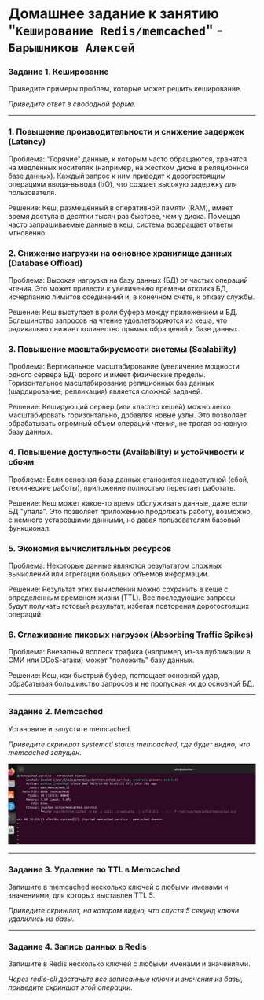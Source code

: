 # Домашнее задание к занятию "`Кеширование Redis/memcached`" - `Барышников Алексей`  

### Задание 1. Кеширование 

Приведите примеры проблем, которые может решить кеширование. 

*Приведите ответ в свободной форме.*

---

### 1. Повышение производительности и снижение задержек (Latency)
Проблема: "Горячие" данные, к которым часто обращаются, хранятся на медленных носителях (например, на жестком диске в реляционной базе данных). Каждый запрос к ним приводит к дорогостоящим операциям ввода-вывода (I/O), что создает высокую задержку для пользователя.

Решение: Кеш, размещенный в оперативной памяти (RAM), имеет время доступа в десятки тысяч раз быстрее, чем у диска. Помещая часто запрашиваемые данные в кеш, система возвращает ответы мгновенно.

### 2. Снижение нагрузки на основное хранилище данных (Database Offload)
Проблема: Высокая нагрузка на базу данных (БД) от частых операций чтения. Это может привести к увеличению времени отклика БД, исчерпанию лимитов соединений и, в конечном счете, к отказу службы.

Решение: Кеш выступает в роли буфера между приложением и БД. Большинство запросов на чтение удовлетворяются из кеша, что радикально снижает количество прямых обращений к базе данных.

### 3. Повышение масштабируемости системы (Scalability)
Проблема: Вертикальное масштабирование (увеличение мощности одного сервера БД) дорого и имеет физические пределы. Горизонтальное масштабирование реляционных баз данных (шардирование, репликация) является сложной задачей.

Решение: Кеширующий сервер (или кластер кешей) можно легко масштабировать горизонтально, добавляя новые узлы. Это позволяет обрабатывать огромный объем операций чтения, не трогая основную базу данных.

### 4. Повышение доступности (Availability) и устойчивости к сбоям
Проблема: Если основная база данных становится недоступной (сбой, технические работы), приложение полностью перестает работать.

Решение: Кеш может какое-то время обслуживать данные, даже если БД "упала". Это позволяет приложению продолжать работу, возможно, с немного устаревшими данными, но давая пользователям базовый функционал.

### 5. Экономия вычислительных ресурсов
Проблема: Некоторые данные являются результатом сложных вычислений или агрегации больших объемов информации.

Решение: Результат этих вычислений можно сохранить в кеше с определенным временем жизни (TTL). Все последующие запросы будут получать готовый результат, избегая повторения дорогостоящих операций.

### 6. Сглаживание пиковых нагрузок (Absorbing Traffic Spikes)
Проблема: Внезапный всплеск трафика (например, из-за публикации в СМИ или DDoS-атаки) может "положить" базу данных.

Решение: Кеш, как быстрый буфер, поглощает основной удар, обрабатывая большинство запросов и не пропуская их до основной БД.  

---


### Задание 2. Memcached

Установите и запустите memcached.

*Приведите скриншот systemctl status memcached, где будет видно, что memcached запущен.*  

![скриншот systemctl status memcached](/img/1.jpg)

---

### Задание 3. Удаление по TTL в Memcached

Запишите в memcached несколько ключей с любыми именами и значениями, для которых выставлен TTL 5. 

*Приведите скриншот, на котором видно, что спустя 5 секунд ключи удалились из базы.*

---

### Задание 4. Запись данных в Redis

Запишите в Redis несколько ключей с любыми именами и значениями. 

*Через redis-cli достаньте все записанные ключи и значения из базы, приведите скриншот этой операции.*
